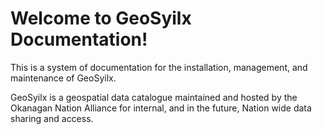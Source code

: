 # Welcome to GeoSyilx Documentation!

This is a system of documentation for the installation, management, and maintenance of GeoSyilx.

GeoSyilx is a geospatial data catalogue maintained and hosted by the Okanagan Nation Alliance for internal, and in the future, Nation wide data sharing and access.